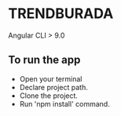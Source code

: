# TRENDBURADA


Angular CLI > 9.0

## To run the app
- Open your terminal
- Declare project path.
- Clone the project.
- Run 'npm install' command.

